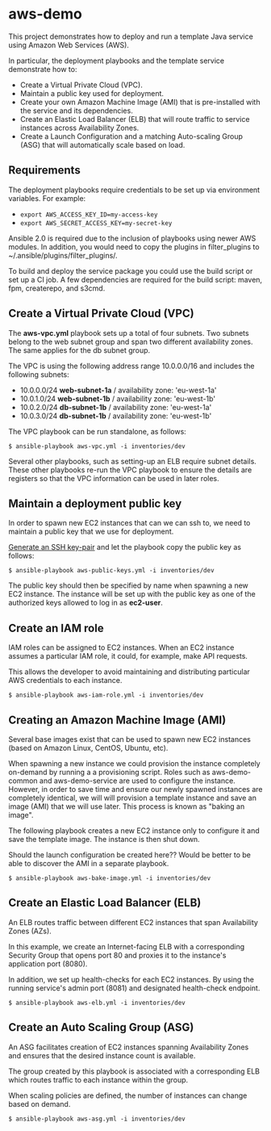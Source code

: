 # aws-demo

This project demonstrates how to deploy and run a template Java service using Amazon Web Services (AWS).

In particular, the deployment playbooks and the template service demonstrate how to:

* Create a Virtual Private Cloud (VPC).
* Maintain a public key used for deployment.
* Create your own Amazon Machine Image (AMI) that is pre-installed with the service and its dependencies.
* Create an Elastic Load Balancer (ELB) that will route traffic to service instances across Availability Zones.
* Create a Launch Configuration and a matching Auto-scaling Group (ASG) that will automatically scale based on load.

## Requirements

The deployment playbooks require credentials to be set up via environment variables. For example:

  * `export AWS_ACCESS_KEY_ID=my-access-key`
  * `export AWS_SECRET_ACCESS_KEY=my-secret-key`

Ansible 2.0 is required due to the inclusion of playbooks using newer AWS modules. In addition, you would need to copy the plugins in filter_plugins to ~/.ansible/plugins/filter_plugins/.

To build and deploy the service package you could use the build script or set up a CI job. A few dependencies are required for the build script: maven, fpm, createrepo, and s3cmd.

## Create a Virtual Private Cloud (VPC)

The **aws-vpc.yml** playbook sets up a total of four subnets. Two subnets belong to the web subnet group and span two different availability zones. The same applies for the db subnet group.

The VPC is using the following address range 10.0.0.0/16 and includes the following subnets:

* 10.0.0.0/24 **web-subnet-1a** / availability zone: 'eu-west-1a'
* 10.0.1.0/24 **web-subnet-1b** / availability zone: 'eu-west-1b'
* 10.0.2.0/24 **db-subnet-1b** / availability zone: 'eu-west-1a'
* 10.0.3.0/24 **db-subnet-1b** / availability zone: 'eu-west-1b'

The VPC playbook can be run standalone, as follows:

`$ ansible-playbook aws-vpc.yml -i inventories/dev`

Several other playbooks, such as setting-up an ELB require subnet details. These other playbooks re-run the VPC playbook to ensure the details are registers so that the VPC information can be used in later roles.

## Maintain a deployment public key

In order to spawn new EC2 instances that can we can ssh to, we need to maintain a public key that we use for deployment.

[Generate an SSH key-pair]( https://help.github.com/articles/generating-ssh-keys/) and let the playbook copy the public key as follows:

`$ ansible-playbook aws-public-keys.yml -i inventories/dev`

The public key should then be specified by name when spawning a new EC2 instance. The instance will be set up with the public key as one of the authorized keys allowed to log in as **ec2-user**.

## Create an IAM role

IAM roles can be assigned to EC2 instances. When an EC2 instance assumes a particular IAM role, it could, for example, make API requests.

This allows the developer to avoid maintaining and distributing particular AWS credentials to each instance.

`$ ansible-playbook aws-iam-role.yml -i inventories/dev`

## Creating an Amazon Machine Image (AMI)

Several base images exist that can be used to spawn new EC2 instances (based on Amazon Linux, CentOS, Ubuntu, etc).

When spawning a new instance we could provision the instance completely on-demand by running a a provisioning script. Roles such as aws-demo-common and aws-demo-service are used to configure the instance.
However, in order to save time and ensure our newly spawned instances are completely identical, we will will provision a template instance and save an image (AMI) that we will use later.
This process is known as "baking an image".

The following playbook creates a new EC2 instance only to configure it and save the template image. The instance is then shut down.

Should the launch configuration be created here?? Would be better to be able to discover the AMI in a separate playbook.

`$ ansible-playbook aws-bake-image.yml -i inventories/dev`

## Create an Elastic Load Balancer (ELB)

An ELB routes traffic between different EC2 instances that span Availability Zones (AZs).

In this example, we create an Internet-facing ELB with a corresponding Security Group that opens port 80 and proxies it to the instance's application port (8080).

In addition, we set up health-checks for each EC2 instances. By using the running service's admin port (8081) and designated health-check endpoint.

`$ ansible-playbook aws-elb.yml -i inventories/dev`

## Create an Auto Scaling Group (ASG)

An ASG facilitates creation of EC2 instances spanning Availability Zones and ensures that the desired instance count is available.

The group created by this playbook is associated with a corresponding ELB which routes traffic to each instance within the group.  

When scaling policies are defined, the number of instances can change based on demand.

`$ ansible-playbook aws-asg.yml -i inventories/dev`
